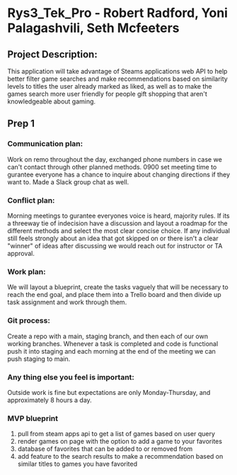 # Rys3_Tek_Pro - Robert Radford, Yoni Palagashvili, Seth Mcfeeters

## Project Description:

This application will take advantage of Steams applications web API to help better filter game searches and make recommendations based on similarity levels to titles the user already marked as liked, as well as to make the games search more user friendly for people gift shopping that aren't knowledgeable about gaming.

## Prep 1

### Communication plan:
Work on remo throughout the day, exchanged phone numbers in case we can't contact through other planned methods. 0900 set meeting time to gurantee everyone has a chance to inquire about changing directions if they want to. Made a Slack group chat as well.

### Conflict plan: 
Morning meetings to gurantee everyones voice is heard, majority rules. If its a threeway tie of indecision have a discussion and layout a roadmap for the different methods and select the most clear concise choice. If any individual still feels strongly about an idea that got skipped on or there isn't a clear "winner" of ideas after discussing we would reach out for instructor or TA approval.

### Work plan:
We will layout a blueprint, create the tasks vaguely that will be necessary to reach the end goal, and place them into a Trello board and then divide up task assignment and work through them.

### Git process: 
Create a repo with a main, staging branch, and then each of our own working branches. Whenever a task is completed and code is functional push it into staging and each morning at the end of the meeting we can push staging to main.

### Any thing else you feel is important: 
Outside work is fine but expectations are only Monday-Thursday, and approximately 8 hours a day.

### MVP blueprint

1. pull from steam apps api to get a list of games based on user query
2. render games on page with the option to add a game to your favorites
3. database of favorites that can be added to or removed from
4. add feature to the search results to make a recommendation based on similar titles to games you have favorited